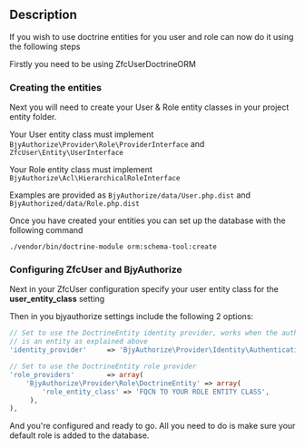 Description
----------------
If you wish to use doctrine entities for you user and role can now do it using the following steps

Firstly you need to be using ZfcUserDoctrineORM

### Creating the entities ###

Next you will need to create your User & Role entity classes in your project entity folder.

Your User entity class must implement `BjyAuthorize\Provider\Role\ProviderInterface` and `ZfcUser\Entity\UserInterface`

Your Role entity class must implement `BjyAuthorize\Acl\HierarchicalRoleInterface`

Examples are provided as `BjyAuthorize/data/User.php.dist` and `BjyAuthorized/data/Role.php.dist`

Once you have created your entities you can set up the database with the following command

    ./vendor/bin/doctrine-module orm:schema-tool:create

### Configuring ZfcUser and BjyAuthorize ###

Next in your ZfcUser configuration specify your user entity class for the **user_entity_class** setting

Then in you bjyauthorize settings include the following 2 options:

```php
// Set to use the DoctrineEntity identity provider, works when the auth identity
// is an entity as explained above
'identity_provider'     => 'BjyAuthorize\Provider\Identity\AuthenticationDoctrineEntity',

// Set to use the DoctrineEntity role provider
'role_providers'        => array(
    'BjyAuthorize\Provider\Role\DoctrineEntity' => array(
        'role_entity_class' => 'FQCN TO YOUR ROLE ENTITY CLASS',
     ),
),
```

And you're configured and ready to go. All you need to do is make sure your default role is added to the database.
